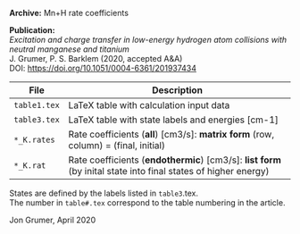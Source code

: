 **Archive:** Mn+H rate coefficients  

**Publication:**   
*Excitation and charge transfer in low-energy hydrogen atom collisions with neutral manganese and titanium*  
J. Grumer, P. S. Barklem (2020, accepted A&A)  
DOI: https://doi.org/10.1051/0004-6361/201937434

File         | Description
-------------|--------------------------------------------------------------------------------------------------------
`table1.tex` | LaTeX table with calculation input data
`table3.tex` | LaTeX table with state labels and energies [cm-1]
`*_K.rates`  | Rate coefficients (**all**) [cm3/s]: **matrix form** (row, column) = (final, initial)
`*_K.rat`    | Rate coefficients (**endothermic**) [cm3/s]: **list form** (by inital state into final states of higher energy)

States are defined by the labels listed in `table3`.tex.  
The number in `table#.tex` correspond to the table numbering in the article.

Jon Grumer, April 2020

